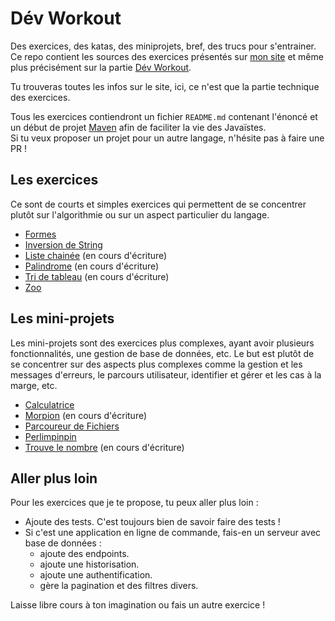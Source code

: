 # Dév Workout
Des exercices, des katas, des miniprojets, bref, des trucs pour s'entrainer.  
Ce repo contient les sources des exercices présentés sur [mon site](https://nathaniel-vaur-henel.github.io) et même plus précisément sur la partie [Dév Workout](https://nathaniel-vaur-henel.github.io/dev-workout/index).

Tu trouveras toutes les infos sur le site, ici, ce n'est que la partie technique des exercices.

Tous les exercices contiendront un fichier `README.md` contenant l'énoncé et un début de projet [Maven](https://maven.apache.org/) afin de faciliter la vie des Javaïstes.  
Si tu veux proposer un projet pour un autre langage, n'hésite pas à faire une PR !

## Les exercices 

Ce sont de courts et simples exercices qui permettent de se concentrer plutôt sur l'algorithmie ou sur un aspect particulier du langage.

- [Formes](exercices/formes/readme.md)
- [Inversion de String](exercices/tri-tableau/readme.md)
- [Liste chainée](exercices/liste-chainee/readme.md) (en cours d'écriture)
- [Palindrome](exercices/palindrome/readme.md) (en cours d'écriture)
- [Tri de tableau](exercices/InversionString/readme.md) (en cours d'écriture)       
- [Zoo](exercices/zoo/readme.md)

## Les mini-projets

Les mini-projets sont des exercices plus complexes, ayant avoir plusieurs fonctionnalités, une gestion de base de données, etc.
Le but est plutôt de se concentrer sur des aspects plus complexes comme la gestion et les messages d'erreurs, le parcours utilisateur, identifier et gérer et les cas à la marge, etc.

- [Calculatrice](miniprojets/calculatrice/readme.md)
- [Morpion](miniprojets/morpion/readme.md) (en cours d'écriture)
- [Parcoureur de Fichiers](miniprojets/parcoureur_fichiers/readme.md)
- [Perlimpinpin](miniprojets/perlimpinpin/readme.md)
- [Trouve le nombre](miniprojets/trouve_le_nombre/readme.md) (en cours d'écriture)

## Aller plus loin

Pour les exercices que je te propose, tu peux aller plus loin :

- Ajoute des tests. C'est toujours bien de savoir faire des tests !
- Si c'est une application en ligne de commande, fais-en un serveur avec base de données :
    - ajoute des endpoints.
    - ajoute une historisation.
    - ajoute une authentification.
    - gère la pagination et des filtres divers.

Laisse libre cours à ton imagination ou fais un autre exercice !  